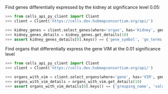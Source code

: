 Find genes differentially expressed by the kidney at significance level 0.05:
```python
>>> from cells_api_py_client import Client
>>> client = Client('https://cells.dev.hubmapconsortium.org/api/')

>>> kidney_genes = client.select_genes(where='organ', has='Kidney', genomic_modality='rna', p_value=0.05)
>>> kidney_genes_details = kidney_genes.get_details(10)
>>> assert kidney_genes_details[0].keys() == {'gene_symbol', 'go_terms', 'values'}

```

Find organs that differentially express the gene VIM at the 0.01 significance level
```python
>>> from cells_api_py_client import Client
>>> client = Client('https://cells.dev.hubmapconsortium.org/api/')

>>> organs_with_vim = client.select_organs(where='gene', has='VIM', genomic_modality='rna', p_value=0.01)
>>> organs_with_vim_details = organs_with_vim.get_details(10)
>>> assert organs_with_vim_details[0].keys() == {'grouping_name', 'values'}

```